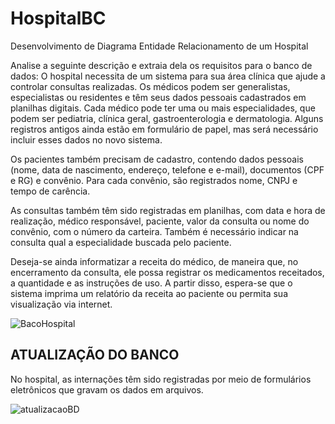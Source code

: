 # HospitalBC
Desenvolvimento de Diagrama Entidade Relacionamento de um Hospital

Analise a seguinte descrição e extraia dela os requisitos para o banco de dados:
O hospital necessita de um sistema para sua área clínica que ajude a controlar consultas realizadas. Os médicos podem ser generalistas, especialistas ou residentes e têm seus dados pessoais cadastrados em planilhas digitais. Cada médico pode ter uma ou mais especialidades, que podem ser pediatria, clínica geral, gastroenterologia e dermatologia. Alguns registros antigos ainda estão em formulário de papel, mas será necessário incluir esses dados no novo sistema.

Os pacientes também precisam de cadastro, contendo dados pessoais (nome, data de nascimento, endereço, telefone e e-mail), documentos (CPF e RG) e convênio. Para cada convênio, são registrados nome, CNPJ e tempo de carência.

As consultas também têm sido registradas em planilhas, com data e hora de realização, médico responsável, paciente, valor da consulta ou nome do convênio, com o número da carteira. Também é necessário indicar na consulta qual a especialidade buscada pelo paciente.

Deseja-se ainda informatizar a receita do médico, de maneira que, no encerramento da consulta, ele possa registrar os medicamentos receitados, a quantidade e as instruções de uso. A partir disso, espera-se que o sistema imprima um relatório da receita ao paciente ou permita sua visualização via internet.

![BacoHospital](https://github.com/DevJuliaLopes/HospitalBC/assets/93220810/bc81a78f-d300-4a1c-a1a3-bcad08fc7a25)



<h2> ATUALIZAÇÃO DO BANCO </h2>

No hospital, as internações têm sido registradas por meio de formulários eletrônicos que gravam os dados em arquivos.



![atualizacaoBD](https://github.com/DevJuliaLopes/HospitalBC/assets/93220810/09fe8087-c4f4-4288-ac96-67f82225dc81)
